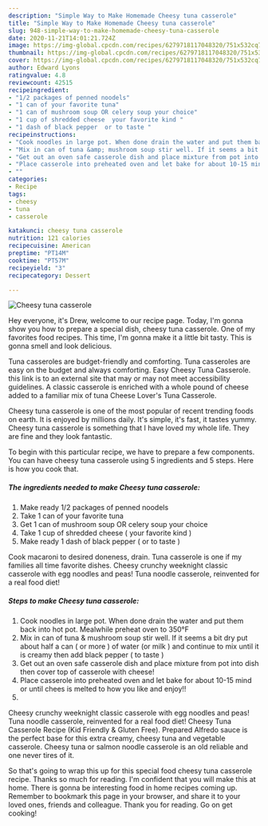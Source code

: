 ```yaml
---
description: "Simple Way to Make Homemade Cheesy tuna casserole"
title: "Simple Way to Make Homemade Cheesy tuna casserole"
slug: 948-simple-way-to-make-homemade-cheesy-tuna-casserole
date: 2020-11-21T14:01:21.724Z
image: https://img-global.cpcdn.com/recipes/6279718117048320/751x532cq70/cheesy-tuna-casserole-recipe-main-photo.jpg
thumbnail: https://img-global.cpcdn.com/recipes/6279718117048320/751x532cq70/cheesy-tuna-casserole-recipe-main-photo.jpg
cover: https://img-global.cpcdn.com/recipes/6279718117048320/751x532cq70/cheesy-tuna-casserole-recipe-main-photo.jpg
author: Edward Lyons
ratingvalue: 4.8
reviewcount: 42515
recipeingredient:
- "1/2 packages of penned noodels"
- "1 can of your favorite tuna"
- "1 can of mushroom soup OR celery soup your choice"
- "1 cup of shredded cheese  your favorite kind "
- "1 dash of black pepper  or to taste "
recipeinstructions:
- "Cook noodles in large pot. When done drain the water and put them back into hot pot. Mealwhile preheat oven to 350°F"
- "Mix in can of tuna &amp; mushroom soup stir well. If it seems a bit dry put about half a can ( or more ) of water (or milk ) and continue to mix until it is creamy then add black pepper  ( to taste )"
- "Get out an oven safe casserole dish and place mixture from pot into dish  then cover top of casserole with cheese!"
- "Place casserole into preheated oven and let bake for about 10-15 mind or until chees is melted  to how you like and enjoy!!"
- ""
categories:
- Recipe
tags:
- cheesy
- tuna
- casserole

katakunci: cheesy tuna casserole 
nutrition: 121 calories
recipecuisine: American
preptime: "PT14M"
cooktime: "PT57M"
recipeyield: "3"
recipecategory: Dessert

---
```



![Cheesy tuna casserole](https://img-global.cpcdn.com/recipes/6279718117048320/751x532cq70/cheesy-tuna-casserole-recipe-main-photo.jpg)

Hey everyone, it's Drew, welcome to our recipe page. Today, I'm gonna show you how to prepare a special dish, cheesy tuna casserole. One of my favorites food recipes. This time, I'm gonna make it a little bit tasty. This is gonna smell and look delicious.

Tuna casseroles are budget-friendly and comforting. Tuna casseroles are easy on the budget and always comforting. Easy Cheesy Tuna Casserole. this link is to an external site that may or may not meet accessibility guidelines. A classic casserole is enriched with a whole pound of cheese added to a familiar mix of tuna Cheese Lover&#39;s Tuna Casserole.

Cheesy tuna casserole is one of the most popular of recent trending foods on earth. It is enjoyed by millions daily. It's simple, it's fast, it tastes yummy. Cheesy tuna casserole is something that I have loved my whole life. They are fine and they look fantastic.


To begin with this particular recipe, we have to prepare a few components. You can have cheesy tuna casserole using 5 ingredients and 5 steps. Here is how you cook that.

<!--inarticleads1-->

##### The ingredients needed to make Cheesy tuna casserole:

1. Make ready 1/2 packages of penned noodels
1. Take 1 can of your favorite tuna
1. Get 1 can of mushroom soup OR celery soup your choice
1. Take 1 cup of shredded cheese ( your favorite kind )
1. Make ready 1 dash of black pepper ( or to taste )


Cook macaroni to desired doneness, drain. Tuna casserole is one if my families all time favorite dishes. Cheesy crunchy weeknight classic casserole with egg noodles and peas! Tuna noodle casserole, reinvented for a real food diet! 

<!--inarticleads2-->

##### Steps to make Cheesy tuna casserole:

1. Cook noodles in large pot. When done drain the water and put them back into hot pot. Mealwhile preheat oven to 350°F
1. Mix in can of tuna &amp; mushroom soup stir well. If it seems a bit dry put about half a can ( or more ) of water (or milk ) and continue to mix until it is creamy then add black pepper  ( to taste )
1. Get out an oven safe casserole dish and place mixture from pot into dish  then cover top of casserole with cheese!
1. Place casserole into preheated oven and let bake for about 10-15 mind or until chees is melted  to how you like and enjoy!!
1. 


Cheesy crunchy weeknight classic casserole with egg noodles and peas! Tuna noodle casserole, reinvented for a real food diet! Cheesy Tuna Casserole Recipe (Kid Friendly &amp; Gluten Free). Prepared Alfredo sauce is the perfect base for this extra creamy, cheesy tuna and vegetable casserole. Cheesy tuna or salmon noodle casserole is an old reliable and one never tires of it. 

So that's going to wrap this up for this special food cheesy tuna casserole recipe. Thanks so much for reading. I'm confident that you will make this at home. There is gonna be interesting food in home recipes coming up. Remember to bookmark this page in your browser, and share it to your loved ones, friends and colleague. Thank you for reading. Go on get cooking!
